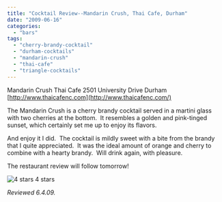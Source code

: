 ```yaml
---
title: "Cocktail Review--Mandarin Crush, Thai Cafe, Durham"
date: "2009-06-16"
categories:
  - "bars"
tags:
  - "cherry-brandy-cocktail"
  - "durham-cocktails"
  - "mandarin-crush"
  - "thai-cafe"
  - "triangle-cocktails"
---
```


Mandarin Crush Thai Cafe 2501 University Drive Durham [http://www.thaicafenc.com](http://www.thaicafenc.com/)

The Mandarin Crush is a cherry brandy cocktail served in a martini glass with two cherries at the bottom.  It resembles a golden and pink-tinged sunset, which certainly set me up to enjoy its flavors.

And enjoy it I did.  The cocktail is mildly sweet with a bite from the brandy that I quite appreciated.  It was the ideal amount of orange and cherry to combine with a hearty brandy.  Will drink again, with pleasure.

The restaurant review will follow tomorrow!




<div class="caption">

![4 stars](http://s3.amazonaws.com/thegourmez-wpmedia/2009/02/rating_truffle1.gif "rating_truffle1") 4 stars</div>


_Reviewed 6.4.09._
